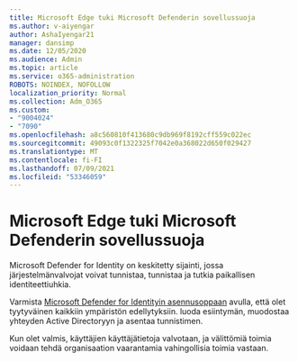 ```yaml
---
title: Microsoft Edge tuki Microsoft Defenderin sovellussuoja
ms.author: v-aiyengar
author: AshaIyengar21
manager: dansimp
ms.date: 12/05/2020
ms.audience: Admin
ms.topic: article
ms.service: o365-administration
ROBOTS: NOINDEX, NOFOLLOW
localization_priority: Normal
ms.collection: Adm_O365
ms.custom:
- "9004024"
- "7090"
ms.openlocfilehash: a8c560810f413680c9db969f8192cff559c022ec
ms.sourcegitcommit: 49093c0f1322325f7042e0a368022d650f029427
ms.translationtype: MT
ms.contentlocale: fi-FI
ms.lasthandoff: 07/09/2021
ms.locfileid: "53346059"
---
```

# <a name="microsoft-edges-support-for-microsoft-defender-application-guard"></a>Microsoft Edge tuki Microsoft Defenderin sovellussuoja

Microsoft Defender for Identity on keskitetty sijainti, jossa järjestelmänvalvojat voivat tunnistaa, tunnistaa ja tutkia paikallisen identiteettiuhkia. 

Varmista [Microsoft Defender for Identityin asennusoppaan](https://admin.microsoft.com/AdminPortal/Home?#/modernonboarding/microsoftdefenderforidentitysetupguide) avulla, että olet tyytyväinen kaikkiin ympäristön edellytyksiin. luoda esiintymän, muodostaa yhteyden Active Directoryyn ja asentaa tunnistimen. 

Kun olet valmis, käyttäjien käyttäjätietoja valvotaan, ja välittömiä toimia voidaan tehdä organisaation vaarantamia vahingollisia toimia vastaan.
